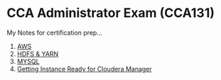 # CCA Administrator Exam (CCA131)

My Notes for certification prep...

1. [AWS](https://github.com/dileepe-projects/CCA131_Prep_Notes/blob/master/Notes/AWS_Intro.md)
2. [HDFS & YARN](https://github.com/dileepe-projects/CCA131_Prep_Notes/blob/master/Notes/HDFS_YARN.md)
3. [MYSQL](https://github.com/dileepe-projects/CCA131_Prep_Notes/blob/master/Notes/MYSQL.md)
4. [Getting Instance Ready for Cloudera Manager](https://github.com/dileepe-projects/CCA131_Prep_Notes/blob/master/Notes/CM_Ready.md)
